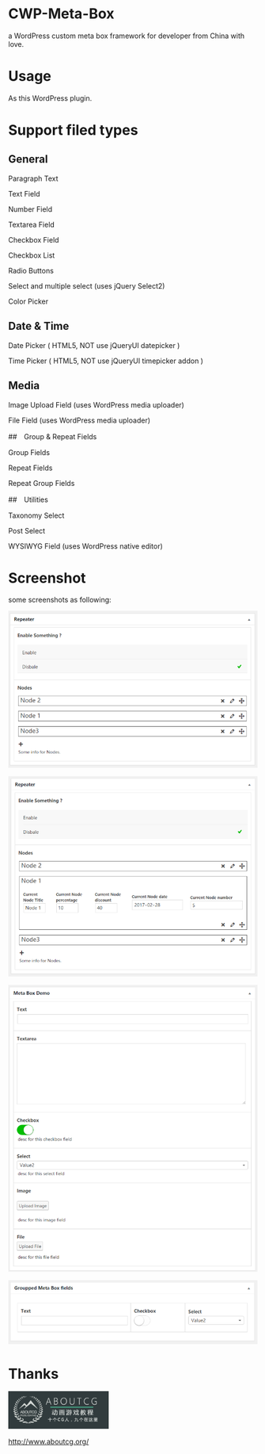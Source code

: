 # CWP-Meta-Box
a WordPress custom meta box framework for developer from China with love.

# Usage

As this WordPress plugin.

# Support filed types


## General

Paragraph Text

Text Field

Number Field

Textarea Field

Checkbox Field

Checkbox List

Radio Buttons

Select and multiple select (uses jQuery Select2)

Color Picker


## Date & Time

Date Picker ( HTML5, NOT use jQueryUI datepicker ) 

Time Picker ( HTML5, NOT use jQueryUI timepicker addon ) 


## Media

Image Upload Field (uses WordPress media uploader)

File Field (uses WordPress media uploader)

##　Group & Repeat Fields

Group Fields

Repeat Fields

Repeat Group Fields

##　Utilities


Taxonomy Select

Post Select

WYSIWYG Field (uses WordPress native editor)

# Screenshot

some screenshots as following:

![](https://raw.githubusercontent.com/suifengtec/cwp-meta-box/master/102.png)

![](https://raw.githubusercontent.com/suifengtec/cwp-meta-box/master/101.png)

![](https://raw.githubusercontent.com/suifengtec/cwp-meta-box/master/103.png)

![](https://raw.githubusercontent.com/suifengtec/cwp-meta-box/master/104.png)

# Thanks


![AaboutCG.org](https://raw.githubusercontent.com/suifengtec/cwp-meta-box/master/105.png)

<http://www.aboutcg.org/>